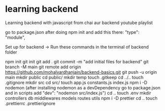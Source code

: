 # learning backend

Learning backend with javascript from chai aur backend youtube playlist

go to package.json after doing npm init and add this there:
"type": "module",

Set up for backend -> Run these commands in the terminal of backend folder

npm init
git init
git add .
git commit -m "add initial files for backend"
git branch -M main
git remote add origin https://github.com/mohalvardhanjain/backend-basics.git
git push -u origin main
mkdir public
cd public/
mkdir temp
touch .gitkeep
cd ../..
touch .gitignore
mkdir src
cd src/
touch app.js constants.js index.js
npm i -D nodemon 
(after installing nodemon as a devDependency go to package.json and in scripts add "dev": "nodemon src/index.js")
cd ..
touch .env
mkdir controllers db middlewares models routes utils
npm i -D prettier
cd ..
touch .prettierrc .prettierignore